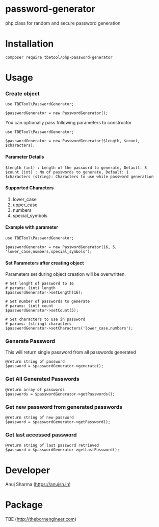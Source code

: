# password-generator
php class for random and secure password generation

# Installation
```
composer require tbetool/php-password-generator
```
# Usage
### Create object
```
use TBETool\PasswordGenerator;

$passwordGenerator = new PasswordGenerator();
```
You can optionally pass following parameters to constructor
```
use TBETool\PasswordGenerator;

$passwordGenerator = new PasswordGenerator($length, $count, $characters);
```
#### Parameter Details
```
$length (int) : Length of the password to generate, Default: 8
$count (int) : No of passwords to generate, Default: 1
$characters (string): Characters to use while password generation
```
#### Supported Characters
1. lower_case
1. upper_case
1. numbers
1. special_symbols

#### Example with parameter
```
use TBETool\PasswordGenerator;

$passwordGenerator = new PasswordGenerator(16, 5, 'lower_case,numbers,special_symbols');
```

#### Set Parameters after creating object
Parameters set during object creation will be overwritten.
```
# Set lenght of password to 16
# params: (int) length
$passwordGenerator->setLength(16);

# Set number of passwords to generate
# params: (int) count
$passwordGenerator->setCount(5);

# Set characters to use in password
# params: (string) characters
$passwordGenerator->setCharacters('lower_case,numbers');
```

### Generate Password
This will return single password from all passwords generated
```
@return string of password
$password = $passwordGenerator->generate();
```

### Get All Generated Passwords
```
@return array of passwords
$passwords = $passwordGenerator->getPasswords();
```

### Get new password from generated passwords
```
@return string of new password
$password = $passwordGenerator->getPassword();
```

### Get last accessed password
```
@return string of last password retrieved
$password = $passwordGenerator->getLastPassword();
```

# Developer
Anuj Sharma (https://anujsh.in) 

# Package
TBE (http://thebornengineer.com)

